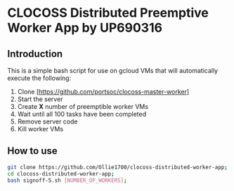 # CLOCOSS Distributed Preemptive Worker App by UP690316

## Introduction

This is a simple bash script for use on gcloud VMs that will automatically execute the following:
1. Clone [https://github.com/portsoc/clocoss-master-worker]
2. Start the server
3. Create **X** number of preemptible worker VMs
4. Wait until all 100 tasks have been completed
5. Remove server code
6. Kill worker VMs

## How to use

```bash
git clone https://github.com/Ollie1700/clocoss-distributed-worker-app;
cd clocoss-distributed-worker-app;
bash signoff-5.sh [NUMBER_OF_WORKERS];
```
